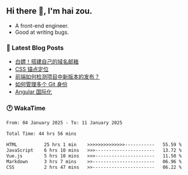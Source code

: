 ## Hi there 👋, I'm hai zou.

- A front-end engineer.
- Good at writing bugs.

### 📖 Latest Blog Posts
<!-- BLOG-POST-LIST:START -->
- [白嫖！搭建自己的域名邮箱](https://blog.izou.top/2025/01/domain-mail/)
- [CSS 锚点定位](https://blog.izou.top/2024/07/css-anchor-position/)
- [前端如何检测项目中新版本的发布？](https://blog.izou.top/2024/04/version-update/)
- [如何管理多个 Git 身份](https://blog.izou.top/2024/04/multi-git-identity/)
- [Angular 国际化](https://blog.izou.top/2024/03/angular-i18n/)
<!-- BLOG-POST-LIST:END -->

### 🕐 WakaTime
<!--START_SECTION:waka-->

```txt
From: 04 January 2025 - To: 11 January 2025

Total Time: 44 hrs 56 mins

HTML          25 hrs 1 min    >>>>>>>>>>>>>>-----------   55.59 %
JavaScript    6 hrs 10 mins   >>>----------------------   13.72 %
Vue.js        5 hrs 10 mins   >>>----------------------   11.50 %
Markdown      3 hrs 7 mins    >>-----------------------   06.96 %
CSS           2 hrs 47 mins   >>-----------------------   06.22 %
```

<!--END_SECTION:waka-->
